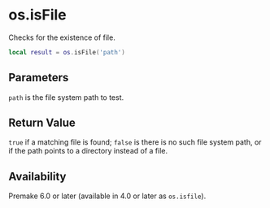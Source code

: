 # os.isFile

Checks for the existence of file.

```lua
local result = os.isFile('path')
```

## Parameters

`path` is the file system path to test.

## Return Value

`true` if a matching file is found; `false` is there is no such file system path, or if the path points to a directory instead of a file.

## Availability

Premake 6.0 or later (available in 4.0 or later as `os.isfile`).
